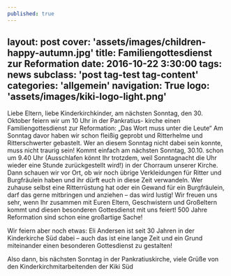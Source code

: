 ```yaml
---
published: true
---
```

layout: post
cover: 'assets/images/children-happy-autumn.jpg'
title: Familiengottesdienst zur Reformation
date:   2016-10-22 3:30:00
tags: news
subclass: 'post tag-test tag-content'
categories: 'allgemein'
navigation: True
logo: 'assets/images/kiki-logo-light.png'
---

Liebe Eltern, liebe Kinderkirchkinder,
am nächsten Sonntag, den 30. Oktober feiern wir um 10 Uhr in der Pankratius- kirche einen Familiengottesdienst zur Reformation: „Das Wort muss unter die Leute“
Am Sonntag davor haben wir schon fleißig geprobt und Ritterhelme und Ritterschwerter gebastelt. Wer an diesem Sonntag nicht dabei sein konnte, muss nicht traurig sein! Kommt einfach am nächsten Sonntag, 30.10. schon um 9.40 Uhr (Ausschlafen könnt Ihr trotzdem, weil  Sonntagnacht die Uhr wieder eine Stunde zurückgestellt wird!) in der Chorraum unserer Kirche. Dann schauen wir vor Ort, ob wir noch übrige Verkleidungen für Ritter und Burgfräulein haben und ihr dürft euch in diese Zeit verwandeln. Wer zuhause selbst eine Ritterrüstung hat oder ein Gewand für ein Burgfräulein, darf das gerne mitbringen und anziehen – das wird lustig!
Wir freuen uns sehr, wenn Ihr zusammen mit Euren Eltern, Geschwistern und Großeltern kommt und diesen besonderen Gottesdienst mit uns feiert! 500 Jahre Reformation sind schon eine großartige Sache!

Wir feiern aber noch etwas: Eli Andersen ist seit 30 Jahren in der Kinderkirche Süd dabei – auch das ist eine lange Zeit und ein Grund miteinander einen besonderen Gottesdienst zu gestalten!

Also dann, bis nächsten Sonntag in der Pankratiuskirche, 
viele Grüße von den Kinderkirchmitarbeitenden der Kiki Süd